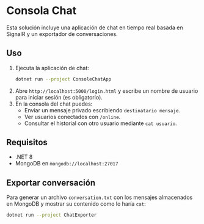# Consola Chat

Esta solución incluye una aplicación de chat en tiempo real basada en SignalR y un exportador de conversaciones.

## Uso
1. Ejecuta la aplicación de chat:
   ```bash
   dotnet run --project ConsoleChatApp
   ```
2. Abre `http://localhost:5000/login.html` y escribe un nombre de usuario para iniciar sesión (es obligatorio).
3. En la consola del chat puedes:
   - Enviar un mensaje privado escribiendo `destinatario mensaje`.
   - Ver usuarios conectados con `/online`.
   - Consultar el historial con otro usuario mediante `cat usuario`.

## Requisitos
- .NET 8
- MongoDB en `mongodb://localhost:27017`

## Exportar conversación
Para generar un archivo `conversation.txt` con los mensajes almacenados en MongoDB y mostrar su contenido como lo haría `cat`:

```bash
dotnet run --project ChatExporter
```
